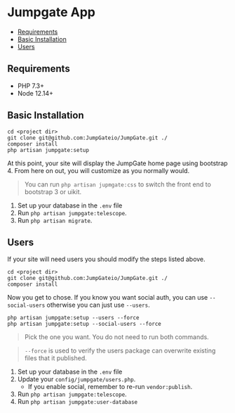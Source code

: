 # Jumpgate App

- [Requirements](#requirements)
- [Basic Installation](#basic-installation)
- [Users](#users)

<a name="requirements"></a>
## Requirements

- PHP 7.3+
- Node 12.14+

<a name="basic-installation"></a>
## Basic Installation

```
cd <project dir>
git clone git@github.com:JumpGateio/JumpGate.git ./
composer install
php artisan jumpgate:setup
```
At this point, your site will display the JumpGate home page using bootstrap 4.  From here on out, you will customize as 
you normally would.

> You can run `php artisan jupmgate:css` to switch the front end to bootstrap 3 or uikit.

1. Set up your database in the `.env` file
1. Run `php artisan jumpgate:telescope`.
1. Run `php artisan migrate`.

<a name="users"></a>
## Users

If your site will need users you should modify the steps listed above.

```
cd <project dir>
git clone git@github.com:JumpGateio/JumpGate.git ./
composer install
```

Now you get to chose.  If you know you want social auth, you can use `--social-users` otherwise you can just use `--users`.

```
php artisan jumpgate:setup --users --force
php artisan jumpgate:setup --social-users --force
```

> Pick the one you want.  You do not need to run both commands.

> `--force` is used to verify the users package can overwrite existing files that it published.

1. Set up your database in the `.env` file
1. Update your `config/jumpgate/users.php`.
    - If you enable social, remember to re-run `vendor:publish`.
1. Run `php artisan jumpgate:telescope`.
1. Run `php artisan jumpgate:user-database`
